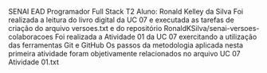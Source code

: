 SENAI EAD
Programador Full Stack T2
Aluno: Ronald Kelley da Silva
Foi realizada a leitura do livro digital da UC 07 e executada as tarefas de criação do arquivo versoes.txt e do repositório RonaldKSilva/senai-versoes-colaboracoes
Foi realizada a Atividade 01 da UC 07 exercitando a utilização das ferramentas Git e GitHub
Os passos da metodologia aplicada nesta primeira atividade foram objetivamente relacionados no arquivo UC 07 Atividade 01.txt
